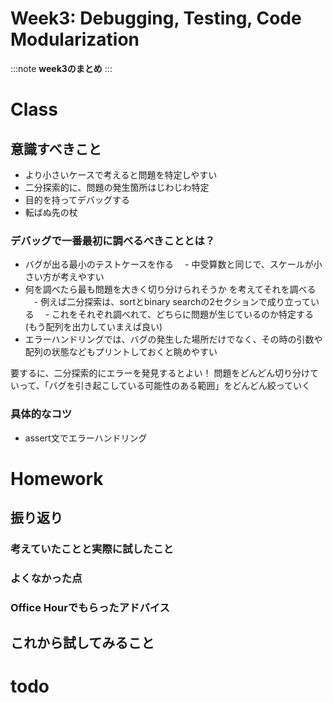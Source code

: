 # Week3: Debugging, Testing, Code Modularization

:::note
**week3のまとめ**
:::

# Class

## 意識すべきこと
- より小さいケースで考えると問題を特定しやすい
- 二分探索的に、問題の発生箇所はじわじわ特定
- 目的を持ってデバッグする
- 転ばぬ先の杖

### デバッグで一番最初に調べるべきこととは？
- バグが出る最小のテストケースを作る
　- 中受算数と同じで、スケールが小さい方が考えやすい
- 何を調べたら最も問題を大きく切り分けられそうか を考えてそれを調べる
　- 例えば二分探索は、sortとbinary searchの2セクションで成り立っている
　- これをそれぞれ調べれて、どちらに問題が生じているのか特定する (もう配列を出力していまえば良い)
- エラーハンドリングでは、バグの発生した場所だけでなく、その時の引数や配列の状態などもプリントしておくと眺めやすい

要するに、二分探索的にエラーを発見するとよい！
問題をどんどん切り分けていって、「バグを引き起こしている可能性のある範囲」をどんどん絞っていく

### 具体的なコツ
- assert文でエラーハンドリング



# Homework

## 振り返り
### 考えていたことと実際に試したこと
### よくなかった点

### Office Hourでもらったアドバイス


## これから試してみること


# todo